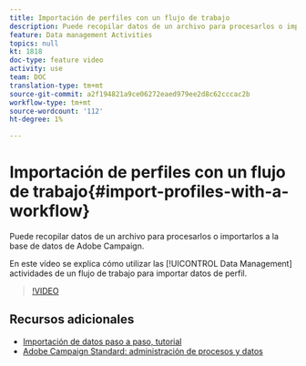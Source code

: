 ```yaml
---
title: Importación de perfiles con un flujo de trabajo
description: Puede recopilar datos de un archivo para procesarlos o importarlos a la base de datos de Adobe Campaign. En este vídeo se explica cómo importar datos de perfil mediante un flujo de trabajo.
feature: Data management Activities
topics: null
kt: 1818
doc-type: feature video
activity: use
team: DOC
translation-type: tm+mt
source-git-commit: a2f194821a9ce06272eaed979ee2d8c62cccac2b
workflow-type: tm+mt
source-wordcount: '112'
ht-degree: 1%

---
```



# Importación de perfiles con un flujo de trabajo{#import-profiles-with-a-workflow}

Puede recopilar datos de un archivo para procesarlos o importarlos a la base de datos de Adobe Campaign.

En este vídeo se explica cómo utilizar las [!UICONTROL Data Management] actividades de un flujo de trabajo para importar datos de perfil.

>[!VIDEO](https://video.tv.adobe.com/v/24993?quality=12)

## Recursos adicionales

* [Importación de datos paso a paso, tutorial](https://docs.adobe.com/content/help/en/campaign-standard/using/managing-processes-and-data/workflow-general-operation/importing-data.html#example--import-workflow-template)
* [Adobe Campaign Standard: administración de procesos y datos](https://docs.adobe.com/content/help/en/campaign-standard/using/managing-processes-and-data/about-workflows-and-data-management/discovering-workflows.html)
